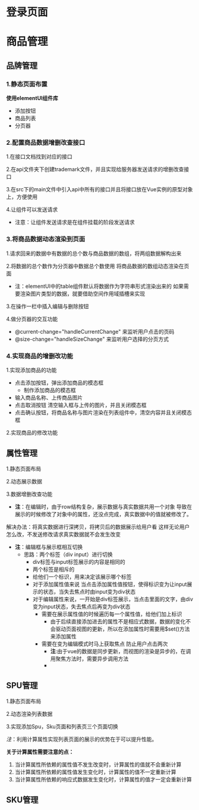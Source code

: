 # 登录页面

# 商品管理

## 品牌管理

### 1.静态页面布置

__使用elementUI组件库__

- 添加按钮
- 商品列表
- 分页器

### 2.配置商品数据增删改查接口

1.在接口文档找到对应的接口

2.在api文件夹下创建trademark文件，并且实现给服务器发送请求的增删改查接口

3.在src下的main文件中引入api中所有的接口并且将接口放在Vue实例的原型对象上，方便使用

4.让组件可以发送请求

- 注意：让组件发送请求是在组件挂载的阶段发送请求

### 3.将商品数据动态渲染到页面

1.请求回来的数据中有数据的总个数与商品数据的数组，将两组数据解构出来

2.将数据的总个数作为分页器中数据总个数使用 将商品数据的数组动态渲染在页面

- 注：elementUI中的table组件默认将数据作为字符串形式渲染出来的 如果需要渲染图片类型的数据，就要借助空间作用域插槽来实现

3.在操作一栏中插入编辑与删除按钮

4.做分页器的交互功能

- @current-change="handleCurrentChange" 来监听用户点击的页码
- @size-change="handleSizeChange" 来监听用户选择的分页方式

### 4.实现商品的增删改功能

1.实现添加商品的功能 

- 点击添加按钮，弹出添加商品的模态框
  - 制作添加商品的模态框
- 输入商品名称、上传商品图片
- 点击取消按钮 清空输入框与上传的图片，并且关闭模态框
- 点击确认按钮，将商品名称与图片渲染在列表组件中，清空内容并且关闭模态框

2.实现商品的修改功能

## 属性管理

1.静态页面布局

2.动态展示数据

3.数据增删改查功能

- __注__：在编辑时，由于row结构复杂，展示数据与真实数据共用一个对象 导致在展示的时候修改了对象中的属性，还没点完成，真实数据中的值就被修改了。

解决办法：将真实数据进行深拷贝，将拷贝后的数据展示给用户看 这样无论用户怎么改，不发送修改请求真实数据就不会发生改变

- __注__：编辑框与展示框相互切换
  - 思路：两个标签（div  input）进行切换
    - div标签与input标签展示的内容是相同的
    - 两个标签是相斥的
    - 给他们一个标识，用来决定该展示哪个标签
    - 对于添加属性值来说 当点击添加属性值按钮，使得标识变为让input展示的状态，当失去焦点时由input变为div状态
    - 对于编辑属性来说，一开始是div标签展示，当点击里面的文字，由div变为input状态，失去焦点后再变为div状态
      - 需要在展示属性值的时候遍历每一个属性值，给他们加上标识
        - 由于后续直接添加进去的属性不是相应式数据，数据的变化不会驱动页面视图的更新，所以在添加属性时需要用$set()方法来添加属性
      - 需要在变为编辑模式时马上获取焦点 防止用户点击两次
        - __注__:由于vue的数据是同步更新，而视图的渲染是异步的，在调用聚焦方法时，需要异步调用方法
        - 

## SPU管理

1.静态页面布局

2.动态渲染列表数据

3.实现添加Spu，Sku页面和列表页三个页面切换

_注_：利用计算属性实现列表页面的展示的优势在于可以提升性能。

__关于计算属性需要注意的点：__

1. 当计算属性所依赖的属性值不发生改变时，计算属性的值就不会重新计算
2. 当计算属性所依赖的属性值发生变化时，计算属性的值不一定重新计算
3. 当计算属性所依赖的响应式数据发生变化时，计算属性的值才一定会重新计算

## SKU管理

